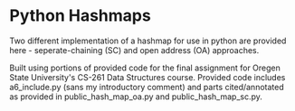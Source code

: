 # Python Hashmaps
Two different implementation of a hashmap for use in python are provided here - seperate-chaining (SC) and open address (OA) approaches. 

Built using portions of provided code for the final assignment for Oregen State University's CS-261 Data Structures course. Provided code includes a6_include.py (sans my introductory comment) and parts cited/annotated as provided in public_hash_map_oa.py and public_hash_map_sc.py.
